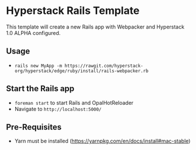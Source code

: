 # Hyperstack Rails Template

This template will create a new Rails app with Webpacker and Hyperstack 1.0 ALPHA configured.

## Usage

+ `rails new MyApp -m https://rawgit.com/hyperstack-org/hyperstack/edge/ruby/install/rails-webpacker.rb`

## Start the Rails app

+ `foreman start` to start Rails and OpalHotReloader
+ Navigate to `http://localhost:5000/`

## Pre-Requisites

+ Yarn must be installed (https://yarnpkg.com/en/docs/install#mac-stable)
